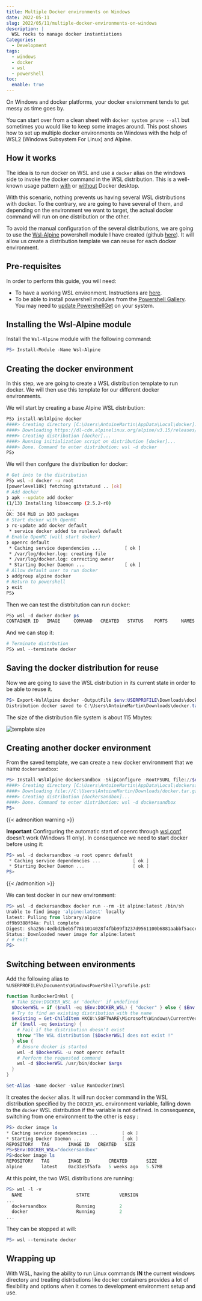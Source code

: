 ```yaml
---
title: Multiple Docker environments on Windows
date: 2022-05-11
slug: 2022/05/11/multiple-docker-environments-on-windows
description: |
  WSL rocks to manage docker instantiations
Categories:
  - Development
tags:
  - windows
  - docker
  - wsl
  - powershell
toc:
  enable: true
---
```


On Windows and docker platforms, your docker enviornment tends to get messy as
time goes by.

You can start over from a clean sheet with `docker system prune --all` but
sometimes you would like to keep some images around. This post shows how to set
up multiple docker environments on Windows with the help of WSL2 (Windows
Subsystem For Linux) and Alpine.

<!-- more -->

## How it works

The idea is to run docker on WSL and use a `docker` alias on the windows side to
invoke the docker command in the WSL distribution. This is a well-known usage
pattern [with](https://docs.docker.com/desktop/windows/wsl/) or
[without](https://dev.to/bowmanjd/install-docker-on-windows-wsl-without-docker-desktop-34m9)
Docker desktop.

With this scenario, nothing prevents us having several WSL distributions with
docker. To the contrary, we are going to have several of them, and depending on
the environment we want to target, the actual docker command will run on one
distribution or the other.

To avoid the manual configuration of the several distributions, we are going to
use the
[Wsl-Alpine](https://www.powershellgallery.com/packages/Wsl-Alpine/1.1.1)
powershell module I have created (github
[here](https://github.com/antoinemartin/PowerShell-Wsl-Alpine)). It will allow
us create a distribution template we can reuse for each docker environment.

## Pre-requisites

In order to perform this guide, you will need:

- To have a working WSL environment. Instructions are
  [here](https://docs.microsoft.com/en-us/windows/wsl/install).
- To be able to install powershell modules from the [Powershell
  Gallery](https://www.powershellgallery.com/). You may need to [update
  PowershellGet](https://docs.microsoft.com/en-us/powershell/scripting/gallery/installing-psget?view=powershell-7.2#installing-the-latest-version-of-powershellget)
  on your system.

## Installing the Wsl-Alpine module

Install the `Wsl-Alpine` module with the following command:

```powershell
PS> Install-Module -Name Wsl-Alpine
```

## Creating the docker environment

In this step, we are going to create a WSL distribution template to run docker.
We will then use this template for our different docker environments.

We will start by creating a base Alpine WSL distribution:

```powershell
PS❯ install-WslAlpine docker
####> Creating directory [C:\Users\AntoineMartin\AppData\Local\docker]...
####> Downloading https://dl-cdn.alpinelinux.org/alpine/v3.15/releases/x86_64/alpine-minirootfs-3.15.0-x86_64.tar.gz â†’ C:\Users\AntoineMartin\AppData\Local\docker\rootfs.tar.gz...
####> Creating distribution [docker]...
####> Running initialization script on distribution [docker]...
####> Done. Command to enter distribution: wsl -d docker
PS❯
```

We will then confgure the distribution for docker:

```bash
# Get into to the distribution
PS❯ wsl -d docker -u root
[powerlevel10k] fetching gitstatusd .. [ok]
# Add docker
❯ apk --update add docker
(1/13) Installing libseccomp (2.5.2-r0)
...
OK: 304 MiB in 103 packages
# Start docker with OpenRC
❯ rc-update add docker default
 * service docker added to runlevel default
# Enable OpenRC (will start docker)
❯ openrc default
 * Caching service dependencies ...         [ ok ]
 * /var/log/docker.log: creating file
 * /var/log/docker.log: correcting owner
 * Starting Docker Daemon ...               [ ok ]
# Allow default user to run docker
❯ addgroup alpine docker
# Return to powershell
❯ exit
PS❯
```

Then we can test the distrbitution can run docker:

```powershell
PS❯ wsl -d docker docker ps
CONTAINER ID   IMAGE     COMMAND   CREATED   STATUS    PORTS     NAMES
```

And we can stop it:

```powershell
# Terminate distrbution
PS❯ wsl --terminate docker
```

## Saving the docker distribution for reuse

Now we are going to save the WSL distribution in its current state in order to
be able to reuse it.

```powershell
PS> Export-WslAlpine docker -OutputFile $env:USERPROFILE\Downloads\docker.tar.gz
Distribution docker saved to C:\Users\AntoineMartin\Downloads\docker.tar.gz
```

The size of the distribution file system is about 115 Mbytes:

![template size](/images/s3.us-west-2.amazonaws.com_Untitled.png)

## Creating another docker environment

From the saved template, we can create a new docker environment that we name
`dockersandbox`:

```powershell
PS> Install-WslAlpine dockersandbox -SkipConfigure -RootFSURL file://$env:USERPROFILE/Downloads/docker.tar.gz
####> Creating directory [C:\Users\AntoineMartin\AppData\Local\dockersandbox]...
####> Downloading file://C:\Users\AntoineMartin/Downloads/docker.tar.gz â†’ C:\Users\AntoineMartin\AppData\Local\dockersandbox\rootfs.tar.gz...
####> Creating distribution [dockersandbox]...
####> Done. Command to enter distribution: wsl -d dockersandbox
PS>
```

{{< admonition warning >}}

**Important** Confirguring the automatic start of openrc through [wsl.conf](https://docs.microsoft.com/fr-fr/windows/wsl/wsl-config#boot-settings) doesn’t work (Windows 11 only). In consequence we need to start docker before using it:
```powershell
PS> wsl -d dockersandbox -u root openrc default
 * Caching service dependencies ...            [ ok ]
 * Starting Docker Daemon ...                  [ ok ]
PS>
```

{{< /admonition >}}

We can test docker in our new environment:

```powershell
PS> wsl -d dockersandbox docker run --rm -it alpine:latest /bin/sh
Unable to find image 'alpine:latest' locally
latest: Pulling from library/alpine
df9b9388f04a: Pull complete
Digest: sha256:4edbd2beb5f78b1014028f4fbb99f3237d9561100b6881aabbf5acce2c4f9454
Status: Downloaded newer image for alpine:latest
/ # exit
PS>
```

## Switching between environments

Add the following alias to
`%USERPROFILE%\Documents\WindowsPowerShell\profile.ps1`:

```powershell
function RunDockerInWsl {
  # Take $Env:DOCKER_WSL or 'docker' if undefined
  $DockerWSL = if ($null -eq $Env:DOCKER_WSL) { "docker" } else { $Env:DOCKER_WSL }
  # Try to find an existing distribution with the name
  $existing = Get-ChildItem HKCU:\SOFTWARE\Microsoft\Windows\CurrentVersion\Lxss |  Where-Object { $_.GetValue('DistributionName') -eq $DockerWSL }
  if ($null -eq $existing) {
    # Fail if the distribution doesn't exist
    throw "The WSL distribution [$DockerWSL] does not exist !"
  } else {
    # Ensure docker is started
    wsl -d $DockerWSL -u root openrc default
    # Perform the requested command
    wsl -d $DockerWSL /usr/bin/docker $args
  }
}

Set-Alias -Name docker -Value RunDockerInWsl
```

It creates the `docker` alias. It will run docker command in the WSL
distribution specified by the `DOCKER_WSL` environment variable, falling down to
the `docker` WSL distribution if the variable is not defined. In consequence,
switching from one environment to the other is easy :

```powershell
PS> docker image ls
* Caching service dependencies ...         [ ok ]
* Starting Docker Daemon ...               [ ok ]
REPOSITORY   TAG       IMAGE ID   CREATED   SIZE
PS>$Env:DOCKER_WSL="dockersandbox"
PS>docker image ls
REPOSITORY   TAG       IMAGE ID       CREATED       SIZE
alpine       latest    0ac33e5f5afa   5 weeks ago   5.57MB
```

At this point, the two WSL distributions are running:

```powershell
PS> wsl -l -v
  NAME                    STATE           VERSION
...
  dockersandbox           Running         2
  docker                  Running         2
...
```

They can be stopped at will:

```powershell
PS> wsl --terminate docker
```

## Wrapping up

With WSL, having the ability to run Linux commands **IN** the current windows
directory and treating distrbutions like docker containers provides a lot of
flexibility and options when it comes to development environment setup and use.

